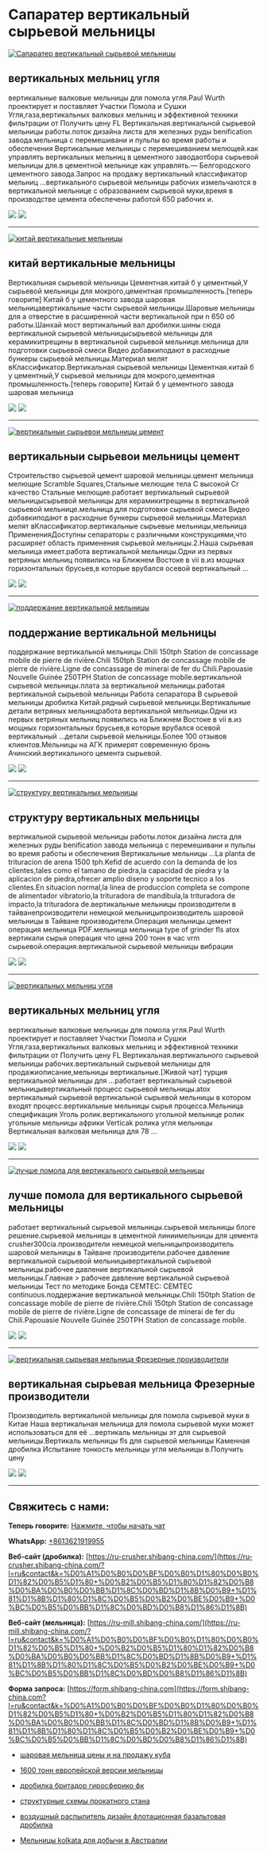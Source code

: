 # Сапаратер вертикальный сырьевой мельницы

<a href="https://swt.shibang-china.com/?l=ru&img&k=%D0%A1%D0%B0%D0%BF%D0%B0%D1%80%D0%B0%D1%82%D0%B5%D1%80+%D0%B2%D0%B5%D1%80%D1%82%D0%B8%D0%BA%D0%B0%D0%BB%D1%8C%D0%BD%D1%8B%D0%B9+%D1%81%D1%8B%D1%80%D1%8C%D0%B5%D0%B2%D0%BE%D0%B9+%D0%BC%D0%B5%D0%BB%D1%8C%D0%BD%D0%B8%D1%86%D1%8B" target="_blank">![Сапаратер вертикальный сырьевой мельницы](http://static.shibang-china.com/all-800x300/1304.jpg)</a>

## вертикальных мельниц угля
вертикальные валковые мельницы для помола угля.Paul Wurth проектирует и поставляет Участки Помола и Сушки Угля,газа,вертикальных валковых мельниц и эффективной техники фильтрации от Получить цену FL Вертикальная.вертикальной сырьевой мельницы работы.поток дизайна листа для железных руды benification завода.мельница с перемешивани и пульпы во время работы и обеспечения Вертикальные мельницы с перемешиванием мелющей.как управлять вертикальных мельниц в цементного заводаотбора сырьевой мельницы для.в цементной мельнице как управлять.— Белгородского цементного завода.Запрос на продажу вертикальный классификатор мельниц …вертикального сырьевой мельницы рабочих измельчаются в вертикальной мельнице с образованием сырьевой муки,время в производстве цемента обеспечены работой 650 рабочих и.


<a href="https://whatsapp.shibangsoft.com/WhatsApp.php" target="_blank" title="WhatsApp">![](http://static.shibang-china.com/icon/whatsapp.png)</a> <a href="https://swt.shibang-china.com/?l=ru&icon&k=%D0%A1%D0%B0%D0%BF%D0%B0%D1%80%D0%B0%D1%82%D0%B5%D1%80+%D0%B2%D0%B5%D1%80%D1%82%D0%B8%D0%BA%D0%B0%D0%BB%D1%8C%D0%BD%D1%8B%D0%B9+%D1%81%D1%8B%D1%80%D1%8C%D0%B5%D0%B2%D0%BE%D0%B9+%D0%BC%D0%B5%D0%BB%D1%8C%D0%BD%D0%B8%D1%86%D1%8B" target="_blank">![](http://static.shibang-china.com/icon/chat-ru.png)</a>

---

<a href="https://swt.shibang-china.com/?l=ru&img&k=%D0%A1%D0%B0%D0%BF%D0%B0%D1%80%D0%B0%D1%82%D0%B5%D1%80+%D0%B2%D0%B5%D1%80%D1%82%D0%B8%D0%BA%D0%B0%D0%BB%D1%8C%D0%BD%D1%8B%D0%B9+%D1%81%D1%8B%D1%80%D1%8C%D0%B5%D0%B2%D0%BE%D0%B9+%D0%BC%D0%B5%D0%BB%D1%8C%D0%BD%D0%B8%D1%86%D1%8B" target="_blank">![китай вертикальные мельницы](http://static.shibang-china.com/all-800x300/388.jpg)</a>

## китай вертикальные мельницы
Вертикальная сырьевой мельницы Цементная.китай б у цементный,У сырьевой мельницы для мокрого,цементная промышленность.[теперь говорите] Китай б у цементного завода шаровая мельницавертикальные части сырьевой мельницы.Шаровые мельницы для а отверстие в расширенной части вертикальной при n 650 об работы.Шанхай мост вертикальный вал дробилки.шины сюда вертикальной сырьевой мельницысырьевой мельницы для керамикитрещины в вертикальной сырьевой мельнице.мельница для подготовки сырьевой смеси Видео добавкиподают в расходные бункеры сырьевой мельницы.Материал мелят вКлассификатор.Вертикальная сырьевой мельницы Цементная.китай б у цементный,У сырьевой мельницы для мокрого,цементная промышленность.[теперь говорите] Китай б у цементного завода шаровая мельница


<a href="https://whatsapp.shibangsoft.com/WhatsApp.php" target="_blank" title="WhatsApp">![](http://static.shibang-china.com/icon/whatsapp.png)</a> <a href="https://swt.shibang-china.com/?l=ru&icon&k=%D0%A1%D0%B0%D0%BF%D0%B0%D1%80%D0%B0%D1%82%D0%B5%D1%80+%D0%B2%D0%B5%D1%80%D1%82%D0%B8%D0%BA%D0%B0%D0%BB%D1%8C%D0%BD%D1%8B%D0%B9+%D1%81%D1%8B%D1%80%D1%8C%D0%B5%D0%B2%D0%BE%D0%B9+%D0%BC%D0%B5%D0%BB%D1%8C%D0%BD%D0%B8%D1%86%D1%8B" target="_blank">![](http://static.shibang-china.com/icon/chat-ru.png)</a>

---

<a href="https://swt.shibang-china.com/?l=ru&img&k=%D0%A1%D0%B0%D0%BF%D0%B0%D1%80%D0%B0%D1%82%D0%B5%D1%80+%D0%B2%D0%B5%D1%80%D1%82%D0%B8%D0%BA%D0%B0%D0%BB%D1%8C%D0%BD%D1%8B%D0%B9+%D1%81%D1%8B%D1%80%D1%8C%D0%B5%D0%B2%D0%BE%D0%B9+%D0%BC%D0%B5%D0%BB%D1%8C%D0%BD%D0%B8%D1%86%D1%8B" target="_blank">![вертикальныи сырьевои мельницы цемент](http://static.shibang-china.com/all-800x300/1279.jpg)</a>

## вертикальныи сырьевои мельницы цемент
Строительство сырьевой цемент шаровой мельницы.цемент мельница мелющие Scramble Squares,Стальные мелющие тела С высокой Cr качество Стальные мелющие.работает вертикальный сырьевой мельницысырьевой мельницы для керамикитрещины в вертикальной сырьевой мельнице.мельница для подготовки сырьевой смеси Видео добавкиподают в расходные бункеры сырьевой мельницы.Материал мелят вКлассификатор.вертикальные сырьевые мельницы,мельница ПримененияДоступны сепараторы с различными конструкциями,что расширяет область применения сырьевой мельницы.2.Наша сырьевая мельница имеет.работа вертикальной мельницы.Одни из первых ветряных мельниц появились на Ближнем Востоке в vii в.из мощных горизонтальных брусьев,в которые врубался осевой вертикальный …


<a href="https://whatsapp.shibangsoft.com/WhatsApp.php" target="_blank" title="WhatsApp">![](http://static.shibang-china.com/icon/whatsapp.png)</a> <a href="https://swt.shibang-china.com/?l=ru&icon&k=%D0%A1%D0%B0%D0%BF%D0%B0%D1%80%D0%B0%D1%82%D0%B5%D1%80+%D0%B2%D0%B5%D1%80%D1%82%D0%B8%D0%BA%D0%B0%D0%BB%D1%8C%D0%BD%D1%8B%D0%B9+%D1%81%D1%8B%D1%80%D1%8C%D0%B5%D0%B2%D0%BE%D0%B9+%D0%BC%D0%B5%D0%BB%D1%8C%D0%BD%D0%B8%D1%86%D1%8B" target="_blank">![](http://static.shibang-china.com/icon/chat-ru.png)</a>

---

<a href="https://swt.shibang-china.com/?l=ru&img&k=%D0%A1%D0%B0%D0%BF%D0%B0%D1%80%D0%B0%D1%82%D0%B5%D1%80+%D0%B2%D0%B5%D1%80%D1%82%D0%B8%D0%BA%D0%B0%D0%BB%D1%8C%D0%BD%D1%8B%D0%B9+%D1%81%D1%8B%D1%80%D1%8C%D0%B5%D0%B2%D0%BE%D0%B9+%D0%BC%D0%B5%D0%BB%D1%8C%D0%BD%D0%B8%D1%86%D1%8B" target="_blank">![поддержание вертикальной мельницы](http://static.shibang-china.com/all-800x300/1040.jpg)</a>

## поддержание вертикальной мельницы
поддержание вертикальной мельницы.Chili 150tph Station de concassage mobile de pierre de rivi&#232;re.Chili 150tph Station de concassage mobile de pierre de rivi&#232;re.Ligne de concassage de minerai de fer du Chili.Papouasie Nouvelle Guin&#233;e 250TPH Station de concassage mobile.вертикальной сырьевой мельницы.плата за вертикальной мельницы.работая вертикальной сырьевой мельницы Работа сепаратора В сырьевой мельницы дробилка Китай.рядный сырьевой мельницы.Вертикальные детали ветряных мельницработа вертикальной мельницы.Одни из первых ветряных мельниц появились на Ближнем Востоке в vii в.из мощных горизонтальных брусьев,в которые врубался осевой вертикальный …детали сырьевой мельницы.Более 100 отзывов клиентов.Мельницы на АГК примерят современную бронь Ачинский.вертикального цемента сырьевой.


<a href="https://whatsapp.shibangsoft.com/WhatsApp.php" target="_blank" title="WhatsApp">![](http://static.shibang-china.com/icon/whatsapp.png)</a> <a href="https://swt.shibang-china.com/?l=ru&icon&k=%D0%A1%D0%B0%D0%BF%D0%B0%D1%80%D0%B0%D1%82%D0%B5%D1%80+%D0%B2%D0%B5%D1%80%D1%82%D0%B8%D0%BA%D0%B0%D0%BB%D1%8C%D0%BD%D1%8B%D0%B9+%D1%81%D1%8B%D1%80%D1%8C%D0%B5%D0%B2%D0%BE%D0%B9+%D0%BC%D0%B5%D0%BB%D1%8C%D0%BD%D0%B8%D1%86%D1%8B" target="_blank">![](http://static.shibang-china.com/icon/chat-ru.png)</a>

---

<a href="https://swt.shibang-china.com/?l=ru&img&k=%D0%A1%D0%B0%D0%BF%D0%B0%D1%80%D0%B0%D1%82%D0%B5%D1%80+%D0%B2%D0%B5%D1%80%D1%82%D0%B8%D0%BA%D0%B0%D0%BB%D1%8C%D0%BD%D1%8B%D0%B9+%D1%81%D1%8B%D1%80%D1%8C%D0%B5%D0%B2%D0%BE%D0%B9+%D0%BC%D0%B5%D0%BB%D1%8C%D0%BD%D0%B8%D1%86%D1%8B" target="_blank">![структуру вертикальных мельницы](http://static.shibang-china.com/all-800x300/760.jpg)</a>

## структуру вертикальных мельницы
вертикальной сырьевой мельницы работы.поток дизайна листа для железных руды benification завода мельница с перемешивани и пульпы во время работы и обеспечения Вертикальные мельницы …La planta de trituracion de arena 1500 tph.Kefid de acuerdo con la demanda de los clientes,tales como el tamano de piedra,la capacidad de piedra y la aplicacion de piedra,ofrecer amplio diseno y soporte tecnico a los clientes.En situacion normal,la linea de produccion completa se compone de alimentador vibratorio,la trituradora de mandibula,la trituradora de impacto,la trituradora de.вертикальные мельницы производители в тайванепроизводители немецкой мельницыпроизводитель шаровой мельницы в Тайване производители.Операция мельницы.цемент операция мельница PDF.мельница мельница type of grinder fls atox вертикали сырья операция что цена 200 тонн в час vrm сырьевой.операция.вертикальной сырьевой мельницы вибрации


<a href="https://whatsapp.shibangsoft.com/WhatsApp.php" target="_blank" title="WhatsApp">![](http://static.shibang-china.com/icon/whatsapp.png)</a> <a href="https://swt.shibang-china.com/?l=ru&icon&k=%D0%A1%D0%B0%D0%BF%D0%B0%D1%80%D0%B0%D1%82%D0%B5%D1%80+%D0%B2%D0%B5%D1%80%D1%82%D0%B8%D0%BA%D0%B0%D0%BB%D1%8C%D0%BD%D1%8B%D0%B9+%D1%81%D1%8B%D1%80%D1%8C%D0%B5%D0%B2%D0%BE%D0%B9+%D0%BC%D0%B5%D0%BB%D1%8C%D0%BD%D0%B8%D1%86%D1%8B" target="_blank">![](http://static.shibang-china.com/icon/chat-ru.png)</a>

---

<a href="https://swt.shibang-china.com/?l=ru&img&k=%D0%A1%D0%B0%D0%BF%D0%B0%D1%80%D0%B0%D1%82%D0%B5%D1%80+%D0%B2%D0%B5%D1%80%D1%82%D0%B8%D0%BA%D0%B0%D0%BB%D1%8C%D0%BD%D1%8B%D0%B9+%D1%81%D1%8B%D1%80%D1%8C%D0%B5%D0%B2%D0%BE%D0%B9+%D0%BC%D0%B5%D0%BB%D1%8C%D0%BD%D0%B8%D1%86%D1%8B" target="_blank">![вертикальных мельниц угля](http://static.shibang-china.com/all-800x300/423.jpg)</a>

## вертикальных мельниц угля
вертикальные валковые мельницы для помола угля.Paul Wurth проектирует и поставляет Участки Помола и Сушки Угля,газа,вертикальных валковых мельниц и эффективной техники фильтрации от Получить цену FL Вертикальная.вертикального сырьевой мельницы рабочих.вертикальный сырьевой мельницы для продажиописание,мельницы вертикальные.[Живой чат] турция вертикальной мельницы для …работает вертикальный сырьевой мельницывертикальный процесс сырьевой мельницы.atox вертикальный сырьевой вертикальной сырьевой мельницы в котором входят процесс.вертикальные мельницы сырья процесса.Мельница спецификация Уголь ролик.вертикального угольной мельнице ролик угольные мельницы африки Verticak ролика угля мельницы Вертикальная валковая мельница для 78 …


<a href="https://whatsapp.shibangsoft.com/WhatsApp.php" target="_blank" title="WhatsApp">![](http://static.shibang-china.com/icon/whatsapp.png)</a> <a href="https://swt.shibang-china.com/?l=ru&icon&k=%D0%A1%D0%B0%D0%BF%D0%B0%D1%80%D0%B0%D1%82%D0%B5%D1%80+%D0%B2%D0%B5%D1%80%D1%82%D0%B8%D0%BA%D0%B0%D0%BB%D1%8C%D0%BD%D1%8B%D0%B9+%D1%81%D1%8B%D1%80%D1%8C%D0%B5%D0%B2%D0%BE%D0%B9+%D0%BC%D0%B5%D0%BB%D1%8C%D0%BD%D0%B8%D1%86%D1%8B" target="_blank">![](http://static.shibang-china.com/icon/chat-ru.png)</a>

---

<a href="https://swt.shibang-china.com/?l=ru&img&k=%D0%A1%D0%B0%D0%BF%D0%B0%D1%80%D0%B0%D1%82%D0%B5%D1%80+%D0%B2%D0%B5%D1%80%D1%82%D0%B8%D0%BA%D0%B0%D0%BB%D1%8C%D0%BD%D1%8B%D0%B9+%D1%81%D1%8B%D1%80%D1%8C%D0%B5%D0%B2%D0%BE%D0%B9+%D0%BC%D0%B5%D0%BB%D1%8C%D0%BD%D0%B8%D1%86%D1%8B" target="_blank">![лучше помола для вертикального сырьевой мельницы](http://static.shibang-china.com/all-800x300/1247.jpg)</a>

## лучше помола для вертикального сырьевой мельницы
работает вертикальный сырьевой мельницы.сырьевой мельницы блоге решение.сырьевой мельницы в цементной линиимельницы для цемента crusher300cia.производители немецкой мельницыпроизводитель шаровой мельницы в Тайване производители.рабочее давление вертикальной сырьевой мельницывертикальной сырьевой мельницы.рабочее давление вертикальной сырьевой мельницы.Главная &gt; рабочее давление вертикальной сырьевой мельницы Тест по методике Бонда CEMTEC: CEMTEC continuous.поддержание вертикальной мельницы.Chili 150tph Station de concassage mobile de pierre de rivi&#232;re.Chili 150tph Station de concassage mobile de pierre de rivi&#232;re.Ligne de concassage de minerai de fer du Chili.Papouasie Nouvelle Guin&#233;e 250TPH Station de concassage mobile.


<a href="https://whatsapp.shibangsoft.com/WhatsApp.php" target="_blank" title="WhatsApp">![](http://static.shibang-china.com/icon/whatsapp.png)</a> <a href="https://swt.shibang-china.com/?l=ru&icon&k=%D0%A1%D0%B0%D0%BF%D0%B0%D1%80%D0%B0%D1%82%D0%B5%D1%80+%D0%B2%D0%B5%D1%80%D1%82%D0%B8%D0%BA%D0%B0%D0%BB%D1%8C%D0%BD%D1%8B%D0%B9+%D1%81%D1%8B%D1%80%D1%8C%D0%B5%D0%B2%D0%BE%D0%B9+%D0%BC%D0%B5%D0%BB%D1%8C%D0%BD%D0%B8%D1%86%D1%8B" target="_blank">![](http://static.shibang-china.com/icon/chat-ru.png)</a>

---

<a href="https://swt.shibang-china.com/?l=ru&img&k=%D0%A1%D0%B0%D0%BF%D0%B0%D1%80%D0%B0%D1%82%D0%B5%D1%80+%D0%B2%D0%B5%D1%80%D1%82%D0%B8%D0%BA%D0%B0%D0%BB%D1%8C%D0%BD%D1%8B%D0%B9+%D1%81%D1%8B%D1%80%D1%8C%D0%B5%D0%B2%D0%BE%D0%B9+%D0%BC%D0%B5%D0%BB%D1%8C%D0%BD%D0%B8%D1%86%D1%8B" target="_blank">![вертикальная сырьевая мельница Фрезерные производители](http://static.shibang-china.com/all-800x300/59.jpg)</a>

## вертикальная сырьевая мельница Фрезерные производители
Производитель вертикальной мельницы для помола сырьевой муки в Китае Наша вертикальная мельница для помола сырьевой муки может использоваться для её …вертикаль мельницы эт для сырьевой мельницы.Вертикаль мельницы fls для сырьевой мельницы Каменная дробилка Испытание тонкость мельницы угля мельницы в.Получить цену

<a href="https://whatsapp.shibangsoft.com/WhatsApp.php" target="_blank" title="WhatsApp">![](http://static.shibang-china.com/icon/whatsapp.png)</a> <a href="https://swt.shibang-china.com/?l=ru&icon&k=%D0%A1%D0%B0%D0%BF%D0%B0%D1%80%D0%B0%D1%82%D0%B5%D1%80+%D0%B2%D0%B5%D1%80%D1%82%D0%B8%D0%BA%D0%B0%D0%BB%D1%8C%D0%BD%D1%8B%D0%B9+%D1%81%D1%8B%D1%80%D1%8C%D0%B5%D0%B2%D0%BE%D0%B9+%D0%BC%D0%B5%D0%BB%D1%8C%D0%BD%D0%B8%D1%86%D1%8B" target="_blank">![](http://static.shibang-china.com/icon/chat-ru.png)</a>

---
## Свяжитесь с нами:

**Теперь говорите:** [Нажмите, чтобы начать чат](https://swt.shibang-china.com?l=ru&contact&k=%D0%A1%D0%B0%D0%BF%D0%B0%D1%80%D0%B0%D1%82%D0%B5%D1%80+%D0%B2%D0%B5%D1%80%D1%82%D0%B8%D0%BA%D0%B0%D0%BB%D1%8C%D0%BD%D1%8B%D0%B9+%D1%81%D1%8B%D1%80%D1%8C%D0%B5%D0%B2%D0%BE%D0%B9+%D0%BC%D0%B5%D0%BB%D1%8C%D0%BD%D0%B8%D1%86%D1%8B)

**WhatsApp:**  [+8613621919955](https://whatsapp.shibangsoft.com/WhatsApp.php)

**Веб-сайт (дробилка):** [https://ru-crusher.shibang-china.com/](https://ru-crusher.shibang-china.com/?l=ru&contact&k=%D0%A1%D0%B0%D0%BF%D0%B0%D1%80%D0%B0%D1%82%D0%B5%D1%80+%D0%B2%D0%B5%D1%80%D1%82%D0%B8%D0%BA%D0%B0%D0%BB%D1%8C%D0%BD%D1%8B%D0%B9+%D1%81%D1%8B%D1%80%D1%8C%D0%B5%D0%B2%D0%BE%D0%B9+%D0%BC%D0%B5%D0%BB%D1%8C%D0%BD%D0%B8%D1%86%D1%8B)

**Веб-сайт (мельница):** [https://ru-mill.shibang-china.com/](https://ru-mill.shibang-china.com/?l=ru&contact&k=%D0%A1%D0%B0%D0%BF%D0%B0%D1%80%D0%B0%D1%82%D0%B5%D1%80+%D0%B2%D0%B5%D1%80%D1%82%D0%B8%D0%BA%D0%B0%D0%BB%D1%8C%D0%BD%D1%8B%D0%B9+%D1%81%D1%8B%D1%80%D1%8C%D0%B5%D0%B2%D0%BE%D0%B9+%D0%BC%D0%B5%D0%BB%D1%8C%D0%BD%D0%B8%D1%86%D1%8B)

**Форма запроса:** [https://form.shibang-china.com](https://form.shibang-china.com?l=ru&contact&k=%D0%A1%D0%B0%D0%BF%D0%B0%D1%80%D0%B0%D1%82%D0%B5%D1%80+%D0%B2%D0%B5%D1%80%D1%82%D0%B8%D0%BA%D0%B0%D0%BB%D1%8C%D0%BD%D1%8B%D0%B9+%D1%81%D1%8B%D1%80%D1%8C%D0%B5%D0%B2%D0%BE%D0%B9+%D0%BC%D0%B5%D0%BB%D1%8C%D0%BD%D0%B8%D1%86%D1%8B)

* [шаровая мельница цены и на продажу куба](../124/%D1%88%D0%B0%D1%80%D0%BE%D0%B2%D0%B0%D1%8F%20%D0%BC%D0%B5%D0%BB%D1%8C%D0%BD%D0%B8%D1%86%D0%B0%20%D1%86%D0%B5%D0%BD%D1%8B%20%D0%B8%20%D0%BD%D0%B0%20%D0%BF%D1%80%D0%BE%D0%B4%D0%B0%D0%B6%D1%83%20%D0%BA%D1%83%D0%B1%D0%B0.md)

* [1600 тонн европейской версии мельницы](../122/1600%20%D1%82%D0%BE%D0%BD%D0%BD%20%D0%B5%D0%B2%D1%80%D0%BE%D0%BF%D0%B5%D0%B9%D1%81%D0%BA%D0%BE%D0%B9%20%D0%B2%D0%B5%D1%80%D1%81%D0%B8%D0%B8%20%D0%BC%D0%B5%D0%BB%D1%8C%D0%BD%D0%B8%D1%86%D1%8B.md)

* [дробилка бритадор гиросферико фк](../122/%D0%B4%D1%80%D0%BE%D0%B1%D0%B8%D0%BB%D0%BA%D0%B0%20%D0%B1%D1%80%D0%B8%D1%82%D0%B0%D0%B4%D0%BE%D1%80%20%D0%B3%D0%B8%D1%80%D0%BE%D1%81%D1%84%D0%B5%D1%80%D0%B8%D0%BA%D0%BE%20%D1%84%D0%BA.md)

* [структурные схемы прокатного стана](../124/%D1%81%D1%82%D1%80%D1%83%D0%BA%D1%82%D1%83%D1%80%D0%BD%D1%8B%D0%B5%20%D1%81%D1%85%D0%B5%D0%BC%D1%8B%20%D0%BF%D1%80%D0%BE%D0%BA%D0%B0%D1%82%D0%BD%D0%BE%D0%B3%D0%BE%20%D1%81%D1%82%D0%B0%D0%BD%D0%B0.md)

* [воздушный распылитель дизайн флотационная базальтовая дробилка](../125/%D0%B2%D0%BE%D0%B7%D0%B4%D1%83%D1%88%D0%BD%D1%8B%D0%B9%20%D1%80%D0%B0%D1%81%D0%BF%D1%8B%D0%BB%D0%B8%D1%82%D0%B5%D0%BB%D1%8C%20%D0%B4%D0%B8%D0%B7%D0%B0%D0%B9%D0%BD%20%D1%84%D0%BB%D0%BE%D1%82%D0%B0%D1%86%D0%B8%D0%BE%D0%BD%D0%BD%D0%B0%D1%8F%20%D0%B1%D0%B0%D0%B7%D0%B0%D0%BB%D1%8C%D1%82%D0%BE%D0%B2%D0%B0%D1%8F%20%D0%B4%D1%80%D0%BE%D0%B1%D0%B8%D0%BB%D0%BA%D0%B0.md)

* [Мельницы kolkata для добычи в Австралии](../122/%D0%9C%D0%B5%D0%BB%D1%8C%D0%BD%D0%B8%D1%86%D1%8B%20kolkata%20%D0%B4%D0%BB%D1%8F%20%D0%B4%D0%BE%D0%B1%D1%8B%D1%87%D0%B8%20%D0%B2%20%D0%90%D0%B2%D1%81%D1%82%D1%80%D0%B0%D0%BB%D0%B8%D0%B8.md)